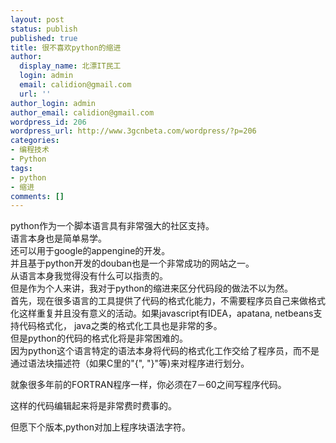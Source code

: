 ```yaml
---
layout: post
status: publish
published: true
title: 很不喜欢python的缩进
author:
  display_name: 北漂IT民工
  login: admin
  email: calidion@gmail.com
  url: ''
author_login: admin
author_email: calidion@gmail.com
wordpress_id: 206
wordpress_url: http://www.3gcnbeta.com/wordpress/?p=206
categories:
- 编程技术
- Python
tags:
- python
- 缩进
comments: []
---
```

<p>python作为一个脚本语言具有非常强大的社区支持。<br />
语言本身也是简单易学。<br />
还可以用于google的appengine的开发。<br />
并且基于python开发的douban也是一个非常成功的网站之一。<br />
从语言本身我觉得没有什么可以指责的。<br />
但是作为个人来讲，我对于python的缩进来区分代码段的做法不以为然。<br />
首先，现在很多语言的工具提供了代码的格式化能力，不需要程序员自己来做格式化这样重复并且没有意义的活动。如果javascript有IDEA，apatana, netbeans支持代码格式化， java之类的格式化工具也是非常的多。<br />
但是python的代码的格式化将是非常困难的。<br />
因为python这个语言特定的语法本身将代码的格式化工作交给了程序员，而不是通过语法块描述符（如果C里的"{", "}"等)来对程序进行划分。</p>
<p>就象很多年前的FORTRAN程序一样，你必须在7－60之间写程序代码。</p>
<p>这样的代码编辑起来将是非常费时费事的。</p>
<p>但愿下个版本,python对加上程序块语法字符。</p>
